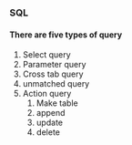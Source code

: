 ### SQL

#### There are five types of query

1. Select query
2. Parameter query
3. Cross tab query
4. unmatched query
5. Action query
   1. Make table
   2. append
   3. update
   4. delete
